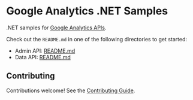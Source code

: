 # Google Analytics .NET Samples

.NET samples for [Google Analytics APIs][ga].

Check out the `README.md` in one of the following directories to get started:

- Admin API: [README.md](analytics-admin/README.md)
- Data API: [README.md](analytics-data/README.md)

## Contributing

Contributions welcome! See the [Contributing Guide](CONTRIBUTING.md).

[ga]: https://developers.google.com/analytics

